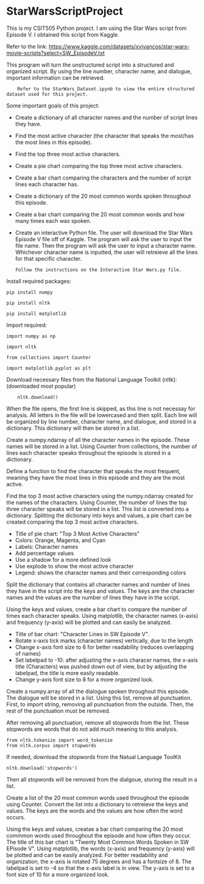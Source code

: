 # StarWarsScriptProject

This is my CSIT505 Python project. I am using the Star Wars script from Episode V. I obtained this script from Kaggle.

Refer to the link: https://www.kaggle.com/datasets/xvivancos/star-wars-movie-scripts?select=SW_EpisodeV.txt

This program will turn the unstructured script into a structured and organized script. By using the line number, character name, and dialogue, important information can be retrieved. 

        Refer to the StarWars_Dataset.ipynb to view the entire structured dataset used for this project.

Some important goals of this project:
- Create a dictionary of all character names and the number of script lines they have.
- Find the most active character (the character that speaks the most/has the most lines in this episode).
- Find the top three most active characters.
- Create a pie chart comparing the top three most active characters.
- Create a bar chart comparing the characters and the number of script lines each character has.

- Create a dictionary of the 20 most common words spoken throughout this episode.
- Create a bar chart comparing the 20 most common words and how many times each was spoken.

- Create an interactive Python file. The user will download the Star Wars Episode V file off of Kaggle. The program will ask the user to input the file name. Then the program will ask the user to input a character name. Whichever character name is inputted, the user will retreieve all the lines for that specific character.

      Follow the instructions on the Interactive Star Wars.py file.

Install required packages:

    pip install numpy
    
    pip install nltk
    
    pip install matplotlib

Import required:

    import numpy as np
    
    import nltk

    from collections import Counter
  
    import matplotlib.pyplot as plt
 
Download necessary files from the National Language Toolkit (nltk): (downloaded most popular)

        nltk.download()


When the file opens, the first line is skipped, as this line is not necessay for analysis. All letters in the file will be lowercased and then split. Each line will be organized by line number, character name, and dialogue, and stored in a dictionary. This dictionary will then be stored in a list. 

Create a numpy.ndarray of all the character names in the episode. These names will be stored in a list. Using Counter from collections, the number of lines each character speaks throughout the episode is stored in a dictionary.

Define a function to find the character that speaks the most frequent, meaning they have the most lines in this episode and they are the most active.

Find the top 3 most active characters using the numpy.ndarray created for the names of the characters. Using Counter, the number of lines the top three character speaks will be stored in a list. This list is converted into a dictionary. Splitting the dictionary into keys and values, a pie chart can be created comparing the top 3 most active characters.
- Title of pie chart: "Top 3 Most Active Characters"
- Colors: Orange, Magenta, and Cyan
- Labels: Character names
- Add percentage values
- Use a shadow for a more defined look
- Use explode to show the most active character
- Legend: shows the character names and their corresponding colors


Split the dictionary that contains all character names and number of lines they have in the script into the keys and values. The keys are the character names and the values are the number of lines they have in the script.

Using the keys and values, create a bar chart to compare the number of times each character speaks. Using matplotlib, the character names (x-axis) and frequency (y-axis) will be plotted and can easily be analyzed.
- Title of bar chart: "Character Lines in SW Episode V".
- Rotate x-axis tick marks (character names) vertically, due to the length
- Change x-axis font size to 6 for better readability (reduces overlapping of names)
- Set labelpad to -10: after adjusting the x-axis characer names, the x-axis title (Characters) was pushed down out of view, but by adjusting the labelpad, the title is more easily readable.
- Change y-axis font size to 8 for a more organized look.


Create a numpy.array of all the dialogue spoken throughout this episode. The dialogue will be stored in a list. Using this list, remove all punctuation. First, to import string, removing all punctuation from the outside. Then, the rest of the punctuation must be removed.


After removing all punctuation, remove all stopwords from the list. These stopwords are words that do not add much meaning to this analysis.

    from nltk.tokenize import word_tokenize
    from nltk.corpus import stopwords

If needed, download the stopwords from the Natual Language ToolKit

    nltk.download('stopwords')

Then all stopwords will be removed from the dialgoue, storing the result in a list.

Create a list of the 20 most common words used throughout the episode using Counter. Convert the list into a dictionary to retreieve the keys and values. The keys are the words and the values are how often the word occurs. 

Using the keys and values, creatae a bar chart comparing the 20 most commmon words used throughout the episode and how often they occur. The title of this bar chart is "Twenty Most Common Words Spoken in SW EPisode V". Using matplotlib, the words (x-axis) and frequency (y-axis) will be plotted and can be easily analyzed. For better readability and organization, the x-axis is rotated 75 degrees and has a fontsize of 8. The labelpad is set to -4 so that the x-axis label is in view. The y-axis is set to a font size of 10 for a more organized look.
